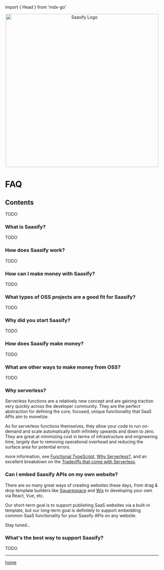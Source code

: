 import { Head } from 'mdx-go'

<Head>
  <title>Saasify FAQ</title>
</Head>

<p align="center">
  <a href="https://saasify.sh" title="Saasify">
    <img src="https://raw.githubusercontent.com/saasify-sh/saasify/master/logo-white@1024w.png" alt="Saasify Logo" width="500" />
  </a>
</p>

# FAQ

## Contents

TODO

### What is Saasify?

TODO

### How does Saasify work?

TODO

### How can I make money with Saasify?

TODO

### What types of OSS projects are a good fit for Saasify?

TODO

### Why did you start Saasify?

TODO

### How does Saasify make money?

TODO

### What are other ways to make money from OSS?

TODO

### Why serverless?

Serverless functions are a relatively new concept and are gaining traction very quickly across the developer community. They are the perfect abstraction for defining the core, focused, unique functionality that SaaS APIs aim to monetize.

As for serverless functions themselves, they allow your code to run on-demand and scale automatically both infinitely upwards and down to zero. They are great at minimizing cost in terms of infrastructure and engineering time, largely due to removing operational overhead and reducing the surface area for potential errors.

more information, see [Functional TypeScript](https://github.com/transitive-bullshit/functional-typescript), [Why Serverless?](https://serverless.com/learn/overview), and an excellent breakdown on the [Tradeoffs that come with Serverless](https://martinfowler.com/articles/serverless.html).

### Can I embed Saasify APIs on my own website?

There are so many great ways of creating websites these days, from drag & drop template builders like [Squarespace](https://www.squarespace.com) and [Wix](https://www.wix.com) to developing your own via React, Vue, etc.

Our short-term goal is to support publishing SaaS websites via a built-in template, but our long-term goal is definitely to support embedding common SaaS functionality for your Saasify APIs on any website.

Stay tuned...

### What's the best way to support Saasify?

TODO

---

[home](/)
